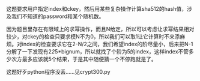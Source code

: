 这题要求用户指定index和ckey，然后用某些复杂操作计算sha512的hash值，涉及我们不知道的password和某个随机数。

因为题目里存在有限域上的求幂操作，而且N给定，所以可以考虑让求幂结果相对较少，对ckey的检查只要求模N不为0，所以我们可以取1让它计算时不来添麻烦。对index的检查要求它在2-N/2之间，我们希望index的阶尽量小，后来把N-1分解了一下发现有2*2*5*bignum，所以就找了个阶为5的index，这样index不管多少次方最多应该就5个结果，于是其中随便猜一个不停跑就是了。

这题好歹python程序没丢……见crypt300.py
